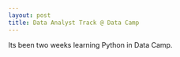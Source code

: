 ```yaml
---
layout: post
title: Data Analyst Track @ Data Camp
---
```


Its been two weeks learning Python in Data Camp.
